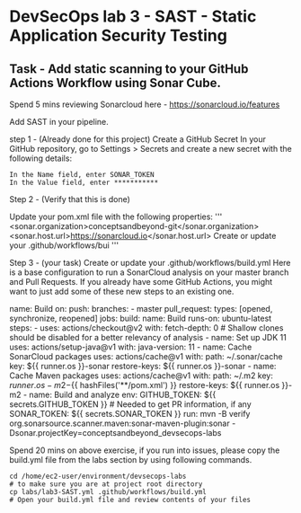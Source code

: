 # DevSecOps lab 3 - SAST - Static Application Security Testing #

## Task - Add static scanning to your GitHub Actions Workflow using Sonar Cube.

Spend 5 mins reviewing Sonarcloud here - https://sonarcloud.io/features 

Add SAST in your pipeline.

step 1 - (Already done for this project)
    Create a GitHub Secret
    In your GitHub repository, go to Settings > Secrets and create a new secret with the following details:
    
    In the Name field, enter SONAR_TOKEN 
    In the Value field, enter ***********


Step 2 - (Verify that this is done)

Update your pom.xml file with the following properties:
    '''
    <properties>
      <sonar.organization>conceptsandbeyond-git</sonar.organization>
      <sonar.host.url>https://sonarcloud.io</sonar.host.url>
    </properties>
    Create or update your .github/workflows/bui
    '''

Step 3 - (your task)
Create or update your .github/workflows/build.yml 
Here is a base configuration to run a SonarCloud analysis on your master branch and Pull Requests. If you already have some GitHub Actions, you might want to just add some of these new steps to an existing one.

name: Build
on:
  push:
    branches:
      - master
  pull_request:
    types: [opened, synchronize, reopened]
jobs:
  build:
    name: Build
    runs-on: ubuntu-latest
    steps:
      - uses: actions/checkout@v2
        with:
          fetch-depth: 0  # Shallow clones should be disabled for a better relevancy of analysis
      - name: Set up JDK 11
        uses: actions/setup-java@v1
        with:
          java-version: 11
      - name: Cache SonarCloud packages
        uses: actions/cache@v1
        with:
          path: ~/.sonar/cache
          key: ${{ runner.os }}-sonar
          restore-keys: ${{ runner.os }}-sonar
      - name: Cache Maven packages
        uses: actions/cache@v1
        with:
          path: ~/.m2
          key: ${{ runner.os }}-m2-${{ hashFiles('**/pom.xml') }}
          restore-keys: ${{ runner.os }}-m2
      - name: Build and analyze
        env:
          GITHUB_TOKEN: ${{ secrets.GITHUB_TOKEN }}  # Needed to get PR information, if any
          SONAR_TOKEN: ${{ secrets.SONAR_TOKEN }}
        run: mvn -B verify org.sonarsource.scanner.maven:sonar-maven-plugin:sonar -Dsonar.projectKey=conceptsandbeyond_devsecops-labs
        
        


Spend 20 mins on above exercise, if you run into issues, please copy the build.yml file from the labs section by using following commands.

```
cd /home/ec2-user/environment/devsecops-labs
# to make sure you are at project root directory
cp labs/lab3-SAST.yml .github/workflows/build.yml
# Open your build.yml file and review contents of your files
```
